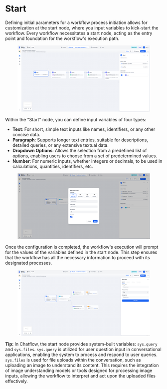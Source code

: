 # Start

Defining initial parameters for a workflow process initiation allows for customization at the start node, where you input variables to kick-start the workflow. Every workflow necessitates a start node, acting as the entry point and foundation for the workflow's execution path.

<figure><img src="../../../.gitbook/assets/image (20).png" alt=""><figcaption></figcaption></figure>

Within the "Start" node, you can define input variables of four types:

* **Text**: For short, simple text inputs like names, identifiers, or any other concise data.
* **Paragraph**: Supports longer text entries, suitable for descriptions, detailed queries, or any extensive textual data.
* **Dropdown Options**: Allows the selection from a predefined list of options, enabling users to choose from a set of predetermined values.
* **Number**: For numeric inputs, whether integers or decimals, to be used in calculations, quantities, identifiers, etc.

<figure><img src="../../../.gitbook/assets/image (24).png" alt=""><figcaption></figcaption></figure>

Once the configuration is completed, the workflow's execution will prompt for the values of the variables defined in the start node. This step ensures that the workflow has all the necessary information to proceed with its designated processes.

<figure><img src="../../../.gitbook/assets/image (37).png" alt=""><figcaption></figcaption></figure>

**Tip:** In Chatflow, the start node provides system-built variables: `sys.query` and `sys.files`. `sys.query` is utilized for user question input in conversational applications, enabling the system to process and respond to user queries. `sys.files` is used for file uploads within the conversation, such as uploading an image to understand its content. This requires the integration of image understanding models or tools designed for processing image inputs, allowing the workflow to interpret and act upon the uploaded files effectively.
